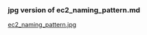 ### jpg version of ec2_naming_pattern.md
[ec2_naming_pattern.jpg](https://viewer.diagrams.net/?tags=%7B%7D&highlight=0000ff&edit=_blank&layers=1&nav=1&title=ec2_naming_pattern.drawio#Uhttps%3A%2F%2Fraw.githubusercontent.com%2Fldipotetjob%2FAWS%2Fmain%2Fcertification%2Fec2%2Fec2_naming_pattern.drawio)